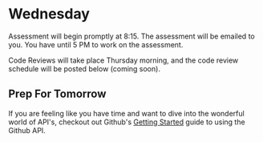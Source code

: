 # Wednesday

Assessment will begin promptly at 8:15. The assessment will be emailed to you. You have until 5 PM to work on the assessment.

Code Reviews will take place Thursday morning, and the code review schedule will be posted below (coming soon).


## Prep For Tomorrow

If you are feeling like you have time and want to dive into the wonderful world of API's, checkout out Github's [Getting Started](https://developer.github.com/guides/getting-started/) guide to using the Github API. 

